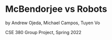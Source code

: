 # McBendorjee vs Robots
by Andrew Ojeda, Michael Campos, Tuyen Vo

CSE 380 Group Project, Spring 2022

